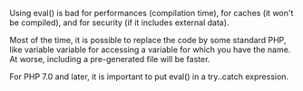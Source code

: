 Using eval() is bad for performances (compilation time), for caches (it won't be compiled), and for security (if it includes external data).

<?php
    // Avoid using incoming data to build the eval() expression : any filtering error leads to PHP injection
    $mathExpression = $_GET['mathExpression']; 
    $mathExpression = preg_replace('#[^0-9+\-*/\(/)]#is', '', $mathExpression); // expecting 1+2
    $literalCode = '$a = '.$mathExpression.';';
    eval($literalCode);
    echo $a;

    // If eval'ed code is known at compile time, it is best to put it inline
    $literalCode = 'phpinfo();';
    eval($literalCode);

?>

Most of the time, it is possible to replace the code by some standard PHP, like variable variable for accessing a variable for which you have the name.
At worse, including a pre-generated file will be faster. 

For PHP 7.0 and later, it is important to put eval() in a try..catch expression.
